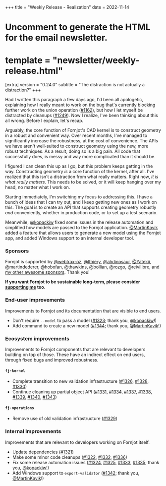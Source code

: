+++
title = "Weekly Release - Realization"
date = 2022-11-14

# Uncomment to generate the HTML for the email newsletter.
# template = "newsletter/weekly-release.html"

[extra]
version = "0.24.0"
subtitle = "The distraction is not actually a distraction?"
+++

Had I written this paragraph a few days ago, I'd been all apologetic, explaining how I really meant to work on the bug that's currently blocking further work on the union operation ([#1162]), but how I let myself be distracted by cleanups ([#1249]). Now I realize, I've been thinking about this all wrong. Before I explain, let's recap.

Arguably, the core function of Fornjot's CAD kernel is to construct geometry in a robust and convenient way. Over recent months, I've managed to significantly increase the robustness, at the cost of convenience. The APIs we have aren't well-suited to construct geometry using the new, more robust techniques. As a result, doing so is a big pain. All code that successfully does, is messy and way more complicated than it should be.

I figured I can clean this up as I go, but this problem keeps getting in the way. Constructing geometry *is* a core function of the kernel, after all. I've realized that this isn't a distraction from what really matters. Right now, *it is what really matters*. This needs to be solved, or it will keep hanging over my head, no matter what I work on.

Starting immediately, I'm switching my focus to addressing this. I have a bunch of ideas that I can try out, and I keep getting new ones as I work on this. The goal is to create an API that supports creating geometry robustly *and* conveniently, whether in production code, or to set up a test scenario.

Meanwhile, [@kopackiw] fixed some issues in the release automation and simplified how models are passed to the Fornjot application. [@MartinKavik] added a feature that allows users to generate a new model using the Fornjot app, and added Windows support to an internal developer tool.


### Sponsors

Fornjot is supported by [@webtrax-oz](https://github.com/webtrax-oz), [@lthiery](https://github.com/lthiery), [@ahdinosaur](https://github.com/ahdinosaur), [@Yatekii](https://github.com/Yatekii), [@martindederer](https://github.com/martindederer), [@hobofan](https://github.com/hobofan), [@thawkins](https://github.com/thawkins), [@bollian](https://github.com/bollian), [@rozgo](https://github.com/rozgo), [@reivilibre](https://github.com/reivilibre), and [my other awesome sponsors](https://github.com/sponsors/hannobraun). Thank you!

<strong class="call-to-action">
    <p>
        If you want Fornjot to be sustainable long-term, please consider <a href="https://github.com/sponsors/hannobraun">supporting me</a> too.
    </p>
</strong>


### End-user improvements

Improvements to Fornjot and its documentation that are visible to end users.

- Don't require `--model` to pass a model ([#1323]; thank you, [@kopackiw]!)
- Add command to create a new model ([#1344]; thank you, [@MartinKavik]!)


### Ecosystem improvements

Improvements to Fornjot components that are relevant to developers building on top of those. These have an indirect effect on end users, through fixed bugs and improved robustness.

#### `fj-kernel`

- Complete transition to new validation infrastructure ([#1326], [#1328], [#1330])
- Continue cleaning up partial object API ([#1331], [#1334], [#1337], [#1338], [#1339], [#1340], [#1343])

#### `fj-operations`

- Remove use of old validation infrastructure ([#1329])


### Internal Improvements

Improvements that are relevant to developers working on Fornjot itself.

- Update dependencies ([#1321])
- Make some minor code cleanups ([#1322], [#1332], [#1336])
- Fix some release automation issues ([#1324], [#1325], [#1333], [#1335]; thank you, [@kopackiw]!)
- Add Windows support to `export-validator` ([#1342]; thank you, [@MartinKavik]!)


[#1321]: https://github.com/hannobraun/Fornjot/pull/1321
[#1322]: https://github.com/hannobraun/Fornjot/pull/1322
[#1323]: https://github.com/hannobraun/Fornjot/pull/1323
[#1324]: https://github.com/hannobraun/Fornjot/pull/1324
[#1325]: https://github.com/hannobraun/Fornjot/pull/1325
[#1326]: https://github.com/hannobraun/Fornjot/pull/1326
[#1328]: https://github.com/hannobraun/Fornjot/pull/1328
[#1329]: https://github.com/hannobraun/Fornjot/pull/1329
[#1330]: https://github.com/hannobraun/Fornjot/pull/1330
[#1331]: https://github.com/hannobraun/Fornjot/pull/1331
[#1332]: https://github.com/hannobraun/Fornjot/pull/1332
[#1333]: https://github.com/hannobraun/Fornjot/pull/1333
[#1334]: https://github.com/hannobraun/Fornjot/pull/1334
[#1335]: https://github.com/hannobraun/Fornjot/pull/1335
[#1336]: https://github.com/hannobraun/Fornjot/pull/1336
[#1337]: https://github.com/hannobraun/Fornjot/pull/1337
[#1338]: https://github.com/hannobraun/Fornjot/pull/1338
[#1339]: https://github.com/hannobraun/Fornjot/pull/1339
[#1340]: https://github.com/hannobraun/Fornjot/pull/1340
[#1342]: https://github.com/hannobraun/Fornjot/pull/1342
[#1343]: https://github.com/hannobraun/Fornjot/pull/1343
[#1344]: https://github.com/hannobraun/Fornjot/pull/1344

[@kopackiw]: https://github.com/kopackiw
[@MartinKavik]: https://github.com/MartinKavik

[#42]: https://github.com/hannobraun/Fornjot/issues/42
[#1162]: https://github.com/hannobraun/Fornjot/issues/1162
[#1249]: https://github.com/hannobraun/Fornjot/issues/1249
